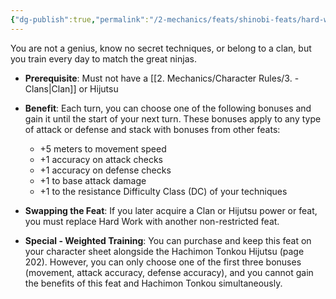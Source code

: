 ```yaml
---
{"dg-publish":true,"permalink":"/2-mechanics/feats/shinobi-feats/hard-work/"}
---
```


You are not a genius, know no secret techniques, or belong to a clan, but you train every day to match the great ninjas.

- **Prerequisite**: Must not have a [[2. Mechanics/Character Rules/3. - Clans\|Clan]] or Hijutsu
- **Benefit**: Each turn, you can choose one of the following bonuses and gain it until the start of your next turn. These bonuses apply to any type of attack or defense and stack with bonuses from other feats:

	- +5 meters to movement speed
	- +1 accuracy on attack checks
	- +1 accuracy on defense checks
	- +1 to base attack damage
	- +1 to the resistance Difficulty Class (DC) of your techniques

- **Swapping the Feat**: If you later acquire a Clan or Hijutsu power or feat, you must replace Hard Work with another non-restricted feat.

- **Special - Weighted Training**: You can purchase and keep this feat on your character sheet alongside the Hachimon Tonkou Hijutsu (page 202). However, you can only choose one of the first three bonuses (movement, attack accuracy, defense accuracy), and you cannot gain the benefits of this feat and Hachimon Tonkou simultaneously.